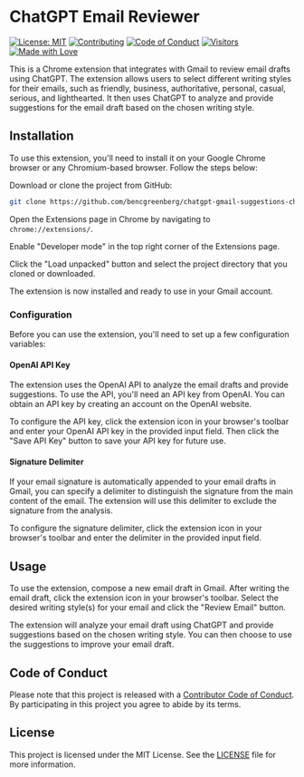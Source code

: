 # ChatGPT Email Reviewer

[![License: MIT](https://img.shields.io/badge/License-MIT-green.svg)](https://opensource.org/licenses/MIT)
[![Contributing](https://img.shields.io/badge/Contributing-Guidelines-blue)](CONTRIBUTING.md)
[![Code of Conduct](https://img.shields.io/badge/Code%20of%20Conduct-Respectful-orange)](CODE_OF_CONDUCT.md)
[![Visitors](https://visitor-badge.glitch.me/badge?page_id=bencgreenberg.chatgpt-gmail-suggestions-chrome-extension)](https://github.com/bencgreenberg/chatgpt-gmail-suggestions-chrome-extension)
[![Made with Love](https://img.shields.io/badge/Made%20with-Love-ff69b4.svg)](https://shields.io/)

This is a Chrome extension that integrates with Gmail to review email drafts using ChatGPT. The extension allows users to select different writing styles for their emails, such as friendly, business, authoritative, personal, casual, serious, and lighthearted. It then uses ChatGPT to analyze and provide suggestions for the email draft based on the chosen writing style.

## Installation
To use this extension, you'll need to install it on your Google Chrome browser or any Chromium-based browser. Follow the steps below:

Download or clone the project from GitHub:

```bash
git clone https://github.com/bencgreenberg/chatgpt-gmail-suggestions-chrome-extension
```

Open the Extensions page in Chrome by navigating to `chrome://extensions/`.

Enable "Developer mode" in the top right corner of the Extensions page.

Click the "Load unpacked" button and select the project directory that you cloned or downloaded.

The extension is now installed and ready to use in your Gmail account.

### Configuration

Before you can use the extension, you'll need to set up a few configuration variables:

#### OpenAI API Key

The extension uses the OpenAI API to analyze the email drafts and provide suggestions. To use the API, you'll need an API key from OpenAI. You can obtain an API key by creating an account on the OpenAI website.

To configure the API key, click the extension icon in your browser's toolbar and enter your OpenAI API key in the provided input field. Then click the "Save API Key" button to save your API key for future use.

#### Signature Delimiter

If your email signature is automatically appended to your email drafts in Gmail, you can specify a delimiter to distinguish the signature from the main content of the email. The extension will use this delimiter to exclude the signature from the analysis.

To configure the signature delimiter, click the extension icon in your browser's toolbar and enter the delimiter in the provided input field.

## Usage

To use the extension, compose a new email draft in Gmail. After writing the email draft, click the extension icon in your browser's toolbar. Select the desired writing style(s) for your email and click the "Review Email" button.

The extension will analyze your email draft using ChatGPT and provide suggestions based on the chosen writing style. You can then choose to use the suggestions to improve your email draft.

## Code of Conduct

Please note that this project is released with a [Contributor Code of Conduct](CODE_OF_CONDUCT.md). By participating in this project you agree to abide by its terms.

## License

This project is licensed under the MIT License. See the [LICENSE](LICENSE) file for more information.